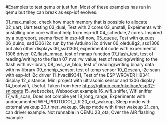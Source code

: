 #Examples to test qemu or just fun.
Most of these examples has run in qemu but they can break as
esp-idf evolves.

01_max_malloc, check how much memory that is possible to allocate
02_uart, Uart testing
03_dual, Test with 2 cores
03_unstall, Expeiments with unstalling one core without help from esp-idf
04_schedule,2 cores. Inspired by a bugreport, seems fixed in esp-idf now,
05_queue, Test with queues
06_duino, ssd1306 i2c run by the Arduino i2c driver
06_oledu8g2, ssd1306 but also other displays
06_ssd1306, experimental code with experimental 1306 driver.
07_flash_mmap, test of mmap function
07_flash_test, test of reading/writing to the flash
07_nvs_rw_value, test of reading/writing to the flash with nv-library 
08_nvs_rw_blob, test of reading/writing binary data with nv-library 
09_onchip_sensor, test of temp sensor
10_i2cscan, i2c scan with esp-idf i2c driver
11_hvacIli9341, Test of the ESP WROVER Ili9341 display
12_distance, Mini project with ultrasonic sensor and 1306 display
14_bootwifi, Useful. Taken from here https://github.com/nkolban/esp32-snippets
15_websocket, Websocket example
16_wifi_sniffer, Wifi sniffer
17_wifi_scan, Does not compile yet
18_long_range, Experiments with undocumented WIFI_PROTOCOL_LR
20_ext_wakeup, Sleep mode with external wakeup
20_timer_wakeup, Sleep mode with timer wakeup
21_can, can driver example. Not runnable in QEMU
23_ota, Over the AIR flashing example

